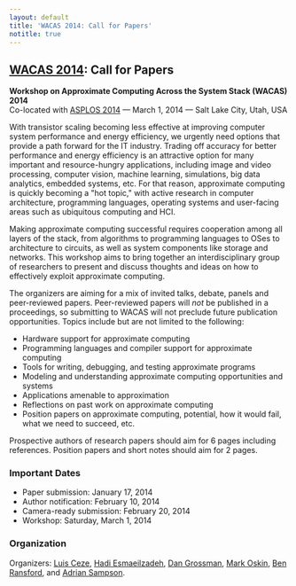 ```yaml
---
layout: default
title: 'WACAS 2014: Call for Papers'
notitle: true
---
```


## [WACAS 2014][wacas]: Call for Papers

**Workshop on Approximate Computing Across the System Stack (WACAS) 2014**  
Co-located with [ASPLOS 2014][asplos] &mdash; March
1, 2014 &mdash; Salt Lake City, Utah, USA

[wacas]: /wacas14
[asplos]: http://www.cs.utah.edu/asplos14/

With transistor scaling becoming less effective at improving computer system
performance and energy efficiency, we urgently need options that provide a path
forward for the IT industry.  Trading off accuracy for better performance and
energy efficiency is an attractive option for many important and
resource-hungry applications, including image and video processing, computer
vision, machine learning, simulations, big data analytics, embedded systems, etc. For that reason, approximate
computing is quickly becoming a "hot topic," with active research in computer
architecture, programming languages, operating systems and user-facing areas
such as ubiquitous computing and HCI.

Making approximate computing successful requires cooperation among all layers
of the stack, from algorithms to programming languages to OSes to architecture
to circuits, as well as system components like storage and networks.  This
workshop aims to bring together an interdisciplinary group of researchers to
present and discuss thoughts and ideas on how to effectively exploit
approximate computing.

The organizers are aiming for a mix of invited talks, debate, panels and
peer-reviewed papers. Peer-reviewed papers will *not* be published in a
proceedings, so submitting to WACAS will not preclude future publication
opportunities. Topics include but are not limited to the following:

* Hardware support for approximate computing
* Programming languages and compiler support for approximate computing
* Tools for writing, debugging, and testing approximate programs
* Modeling and understanding approximate computing opportunities and systems
* Applications amenable to approximation
* Reflections on past work on approximate computing
* Position papers on approximate computing, potential, how it would fail, what
  we need to succeed, etc.

Prospective authors of research papers should aim for 6 pages including
references. Position papers and short notes should aim for 2 pages.

### Important Dates

- Paper submission: January 17, 2014
- Author notification: February 10, 2014
- Camera-ready submission: February 20, 2014
- Workshop: Saturday, March 1, 2014

### Organization

Organizers: [Luis Ceze][], [Hadi Esmaeilzadeh][], [Dan Grossman][], [Mark Oskin][], [Ben Ransford][], and [Adrian Sampson][].

[Adrian Sampson]: http://homes.cs.washington.edu/~asampson/
[Ben Ransford]: http://homes.cs.washington.edu/~ransford/
[Mark Oskin]: http://homes.cs.washington.edu/~oskin/
[Dan Grossman]: http://homes.cs.washington.edu/~djg/
[Hadi Esmaeilzadeh]: http://www.cc.gatech.edu/~hadi/
[Luis Ceze]: http://homes.cs.washington.edu/~luisceze/
